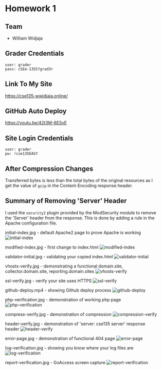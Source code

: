 # Homework 1

## Team

- William Widjaja

## Grader Credentials
```
user: grader
pass: cSEe-1355?grad3r
```

## Link To My Site
<https://cse135-wwidjaja.online/>

## GitHub Auto Deploy
<https://youtu.be/42t3M-6ESvE>

## Site Login Credentials
```
user: grader
pw: !cse135EASY
```

## After Compression Changes
Transferred bytes is less than the total bytes of the original resources as I get the value of `gzip` in the Content-Encoding response header.

## Summary of Removing 'Server' Header
I used the `security2` plugin provided by the ModSecurity module to remove the 'Server' header from the response. This is done by adding a rule in the Apache configuration file.

initial-index.jpg - default Apache2 page to prove Apache is working
![initial-index](https://github.com/user-attachments/assets/fb8a7f40-ee49-4cd7-aab2-549512058ac4)

modified-index.jpg - first change to index.html
![modified-index](https://github.com/user-attachments/assets/7168e9a4-d5ab-43fc-8514-598e8efc8027)

validator-initial.jpg - validating your copied index.html
![validator-initial](https://github.com/user-attachments/assets/800652d4-49fc-45e0-a3a2-678af6422ab7)

vhosts-verify.jpg - demonstrating a functional domain.site, collector.domain.site, reporting.domain.sites
![vhosts-verify](https://github.com/user-attachments/assets/3cc1980e-604e-411d-b50c-115ade1e5330)

ssl-verify.jpg - verify your site uses HTTPS
![ssl-verify](https://github.com/user-attachments/assets/a18ffb4b-f25c-47f4-8f6b-03d34364a061)

github-deploy.mp4 - showing Github deploy process
![github-deploy](https://github.com/user-attachments/assets/92010ac6-8f3b-4bfd-bdfa-74d47e339a8d)

php-verification.jpg - demonstration of working php page
![php-verification](https://github.com/user-attachments/assets/0cb5af1c-9619-423e-b553-df9e07725d37)

compress-verify.jpg - demonstration of compression
![compression-verify](https://github.com/user-attachments/assets/28626280-fc14-4720-9661-3e0d8e354684)

header-verify.jpg - demonstration of 'server: cse135 server' response header
![header-verify](https://github.com/user-attachments/assets/edcaf02a-b3ae-4fb2-a886-46be64d54e9c)

error-page.jpg - demonstration of functional 404 page
![error-page](https://github.com/user-attachments/assets/660ab4d9-dbcc-4f11-aec7-b0391e5a47a7)

log-verification.jpg - showing you know where your log files are
![log-verification](https://github.com/user-attachments/assets/99d6ab00-3867-4478-bd39-107616571971)

report-verification.jpg - GoAccess screen capture
![report-verification](https://github.com/user-attachments/assets/b541462f-6b1c-4dfe-ad8a-1fd387358029)
